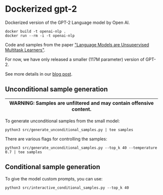 
# Dockerized gpt-2

Dockerized version of the GPT-2 Language model by Open AI.

```
docker build -t openai-nlp . 
docker run --rm -i -t openai-nlp
```

Code and samples from the paper ["Language Models are Unsupervised Multitask Learners"](https://d4mucfpksywv.cloudfront.net/better-language-models/language-models.pdf).

For now, we have only released a smaller (117M parameter) version of GPT-2.

See more details in our [blog post](https://blog.openai.com/better-language-models/).

## Unconditional sample generation

| WARNING: Samples are unfiltered and may contain offensive content. |
| --- |

To generate unconditional samples from the small model:
```
python3 src/generate_unconditional_samples.py | tee samples
```
There are various flags for controlling the samples:
```
python3 src/generate_unconditional_samples.py --top_k 40 --temperature 0.7 | tee samples
```

## Conditional sample generation

To give the model custom prompts, you can use:
```
python3 src/interactive_conditional_samples.py --top_k 40
```


